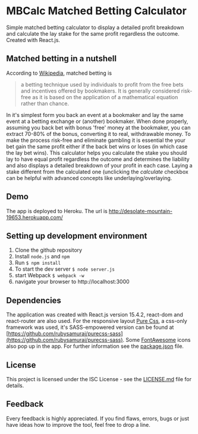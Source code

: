 # MBCalc Matched Betting Calculator

Simple matched betting calculator to display a detailed profit breakdown and calculate the lay stake for the same profit regardless the outcome. Created with React.js.

## Matched betting in a nutshell

According to [Wikipedia](https://en.wikipedia.org/wiki/Matched_betting), matched betting is
> a betting technique used by individuals to profit from the free bets and incentives offered by bookmakers. It is generally considered risk-free as it is based on the application of a mathematical equation rather than chance.

In it's simplest form you back an event at a bookmaker and lay the same event at a betting exchange or (another) bookmaker. When done properly, assuming you back bet with bonus 'free' money at the bookmaker, you can extract 70-80% of the bonus, converting it to real, withdrawable money.
To make the process risk-free and eliminate gambling it is essential the your bet gain the same profit either if the back bet wins or loses (in which case the lay bet wins). This calculator helps you calculate the stake you should lay to have equal profit regardless the outcome and determines the liability and also displays a detailed breakdown of your profit in each case. Laying a stake different from the calculated one (unclicking the *calculate* checkbox can be helpful with advanced concepts like underlaying/overlaying.

## Demo

The app is deployed to Heroku. The url is http://desolate-mountain-19653.herokuapp.com/

## Setting up development environment

1. Clone the github repository
2. Install `node.js` and `npm`
3. Run 
`$ npm install`
4. To start the dev server 
`$ node server.js`
5. start Webpack
`$ webpack -w`
6. navigate your browser to http://localhost:3000

## Dependencies

The application was created with React.js version 15.4.2, react-dom and react-router are also used.
For the responsive layout [Pure Css](http://purecss.io), a css-only framework was used, it's SASS-empowered version can be found at [https://github.com/rubysamurai/purecss-sass](https://github.com/rubysamurai/purecss-sass). Some [FontAwesome](http://fontawesome.io/) icons also pop up in the app.
For further information see the [package.json](package.json) file.

## License

This project is licensed under the ISC License - see the [LICENSE.md](LICENSE.md) file for details.

## Feedback

Every feedback is highly appreciated. If you find flaws, errors, bugs or just have ideas how to improve the tool, feel free to drop a line.
